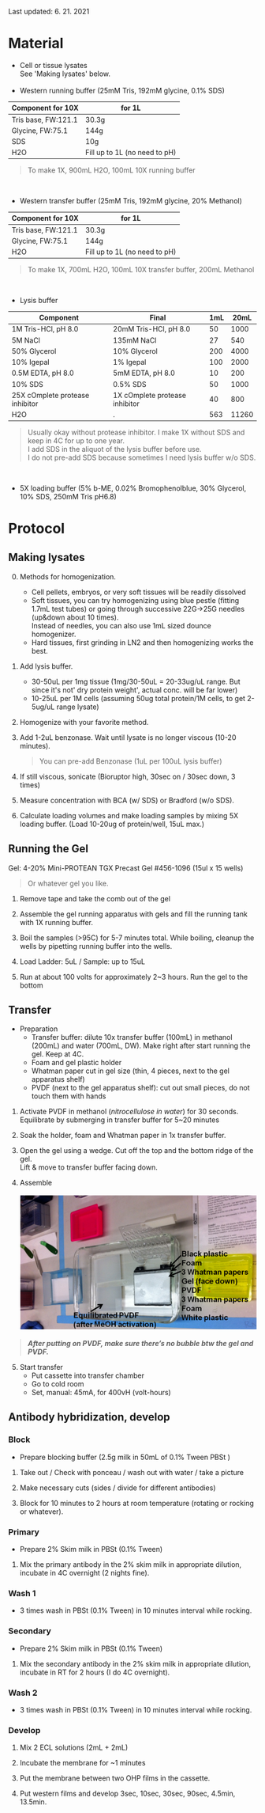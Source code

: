 Last updated: 6. 21. 2021

# Material 
  - Cell or tissue lysates <br>
    See 'Making lysates' below.<br><br>
  - Western running buffer (25mM Tris, 192mM glycine, 0.1% SDS)
 
|Component for 10X| for 1L|
|---------|----------|
|Tris base, FW:121.1|30.3g|
|Glycine, FW:75.1|   144g|
|SDS| 10g|
|H2O     |Fill up to 1L (no need to pH)|
  
  > To make 1X, 900mL H2O, 100mL 10X running buffer
  <br>
  
  - Western transfer buffer (25mM Tris, 192mM glycine, 20% Methanol)
  
|Component for 10X| for 1L|
|---------|----------|
|Tris base, FW:121.1|30.3g|
|Glycine, FW:75.1|   144g|
|H2O     |Fill up to 1L (no need to pH)|

  > To make 1X, 700mL H2O, 100mL 10X transfer buffer, 200mL Methanol
  <br>

  - Lysis buffer
 
|Component| Final| 1mL | 20mL|
|---------|----------|--|--|
|1M Tris-HCl, pH 8.0|20mM Tris-HCl, pH 8.0|50|1000|
|5M NaCl| 135mM NaCl|27|540|
|50% Glycerol|10% Glycerol|200|4000|
|10% Igepal|1% Igepal|100|2000|
|0.5M EDTA, pH 8.0| 5mM EDTA, pH 8.0|10|200|
|10% SDS|0.5% SDS|50|1000|
|25X cOmplete protease inhibitor|1X cOmplete protease inhibitor|40|800|
|H2O| .|563|11260|
  > Usually okay without protease inhibitor.
  > I make 1X without SDS and keep in 4C for up to one year. <br>
  > I add SDS in the aliquot of the lysis buffer before use. <br>
  > I do not pre-add SDS because sometimes I need lysis buffer w/o SDS.
  <br>
    
  - 5X loading buffer (5% b-ME, 0.02% Bromophenolblue, 30% Glycerol, 10% SDS, 250mM Tris pH6.8)
    
# Protocol

## Making lysates

0. Methods for homogenization.
    - Cell pellets, embryos, or very soft tissues will be readily dissolved
    - Soft tissues, you can try homogenizing using blue pestle (fitting 1.7mL test tubes) or going through successive 22G->25G needles (up&down about 10 times).<br>
      Instead of needles, you can also use 1mL sized dounce homogenizer.
    - Hard tissues, first grinding in LN2 and then homogenizing works the best.

2. Add lysis buffer.
    - 30-50uL per 1mg tissue (1mg/30-50uL = 20-33ug/uL range. But since it's not' dry protein weight', actual conc. will be far lower) 
    - 10-25uL per 1M cells (assuming 50ug total protein/1M cells, to get 2-5ug/uL range lysate)

3. Homogenize with your favorite method.

4. Add 1-2uL benzonase. Wait until lysate is no longer viscous (10-20 minutes).
    > You can pre-add Benzonase (1uL per 100uL lysis buffer)

5. If still viscous, sonicate (Bioruptor high, 30sec on / 30sec down, 3 times)

6. Measure concentration with BCA (w/ SDS) or Bradford (w/o SDS).

7. Calculate loading volumes and make loading samples by mixing 5X loading buffer. 
(Load 10-20ug of protein/well, 15uL max.)

## Running the Gel

Gel: 4-20% Mini-PROTEAN TGX Precast Gel #456-1096 (15ul x 15 wells) 
> Or whatever gel you like.

1. Remove tape and take the comb out of the gel 

2. Assemble the gel running apparatus with gels and fill the running tank with 1X running buffer. 

3. Boil the samples (>95C) for 5-7 minutes total. While boiling, cleanup the wells by pipetting running buffer into the wells. 

4. Load Ladder: 5uL / Sample: up to 15uL 

5. Run at about 100 volts for approximately 2~3 hours.  Run the gel to the bottom


## Transfer

* Preparation
  - Transfer buffer: dilute 10x transfer buffer (100mL) in methanol (200mL) and water (700mL, DW). Make right after start running the gel. Keep at 4C.
  - Foam and gel plastic holder
  - Whatman paper cut in gel size (thin, 4 pieces, next to the gel apparatus shelf)
  - PVDF (next to the gel apparatus shelf): cut out small pieces, do not touch them with hands

1. Activate PVDF in methanol (*nitrocellulose in water*) for 30 seconds.<br>
Equilibrate by submerging in transfer buffer for 5~20 minutes

2. Soak the holder, foam and Whatman paper in 1x transfer buffer.

3. Open the gel using a wedge.  Cut off the top and the bottom ridge of the gel. <br> 
   Lift & move to transfer buffer facing down.

4. Assemble<br><br>
![Transfer setup](https://github.com/jongminkmg/Storage/blob/main/TransferSetup.png?raw=true "Transfer setup")

>***After putting on PVDF, make sure there’s no bubble btw the gel and PVDF.*** 

5. Start transfer
    - Put cassette into transfer chamber 
    - Go to cold room
    - Set, manual: 45mA, for 400vH (volt-hours)
 
 
 ## Antibody hybridization, develop
 
 
 ### Block
 
* Prepare blocking buffer (2.5g milk in 50mL of 0.1% Tween PBSt )    

1. Take out / Check with ponceau / wash out with water / take a picture

2. Make necessary cuts (sides / divide for different antibodies) 

3. Block for 10 minutes to 2 hours at room temperature (rotating or rocking or whatever).


### Primary
* Prepare 2% Skim milk in PBSt (0.1% Tween) 

1. Mix the primary antibody in the 2% skim milk in appropriate dilution, incubate in 4C overnight (2 nights fine). 


### Wash 1
* 3 times wash in PBSt (0.1% Tween) in 10 minutes interval while rocking.

### Secondary
* Prepare 2% Skim milk in PBSt (0.1% Tween) 

1. Mix the secondary antibody in the 2% skim milk in appropriate dilution, incubate in RT for 2 hours (I do 4C overnight).


### Wash 2
* 3 times wash in PBSt (0.1% Tween) in 10 minutes interval while rocking.



### Develop

1. Mix 2 ECL solutions (2mL + 2mL)

2. Incubate the membrane for ~1 minutes

3. Put the membrane between two OHP films in the cassette. 

4. Put western films and develop 3sec, 10sec, 30sec, 90sec, 4.5min, 13.5min.


 
